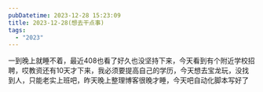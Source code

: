 ```yaml
---
pubDatetime: 2023-12-28 15:23:09
title: 2023-12-28(想去干点事)
tags:
  - "2023"
---
```


一到晚上就睡不着，最近408也看了好久也没坚持下来，今天看到有个附近学校招聘，哎教资还有10天才下来，我必须要提高自己的学历，今天想去宝龙玩，没找到人，只能老实上班吧，昨天晚上整理博客很晚才睡，今天吧自动化脚本写好了
